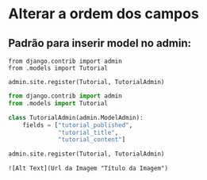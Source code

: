 # Alterar a ordem dos campos

## Padrão para inserir model no admin:
```
from django.contrib import admin
from .models import Tutorial

admin.site.register(Tutorial, TutorialAdmin)
```

```python
from django.contrib import admin
from .models import Tutorial

class TutorialAdmin(admin.ModelAdmin):
    fields = ["tutorial_published",
              "tutorial_title",
              "tutorial_content"]

admin.site.register(Tutorial, TutorialAdmin)
```

```![Alt Text](Url da Imagem "Título da Imagem")```
